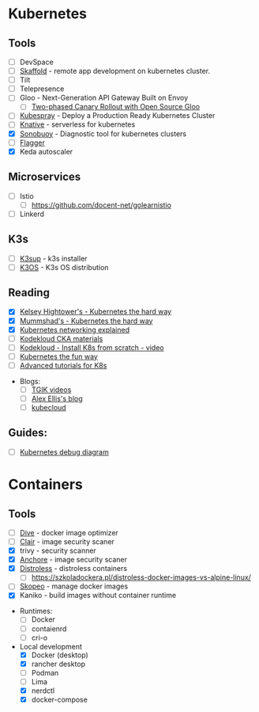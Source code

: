 # Kubernetes
## Tools
* [ ] DevSpace
* [ ] [Skaffold](https://skaffold.dev/) - remote app development on kubernetes cluster.
* [ ] Tilt
* [ ] Telepresence
* [ ] Gloo - Next-Generation API Gateway Built on Envoy 
  * [ ] [Two-phased Canary Rollout with Open Source Gloo](https://kubernetes.io/blog/2020/04/two-phased-canary-rollout-with-gloo/)
* [ ] [Kubespray](https://github.com/kubernetes-sigs/kubespray) - Deploy a Production Ready Kubernetes Cluster
* [ ] [Knative](https://knative.dev/) - serverless for kubernetes
* [x] [Sonobuoy](https://sonobuoy.io) - Diagnostic tool for kubernetes clusters
* [ ] [Flagger](https://github.com/fluxcd/flagger)
* [x] Keda autoscaler

## Microservices
* [ ] Istio
  * [ ] https://github.com/docent-net/golearnistio
* [ ] Linkerd

## K3s
* [ ] [K3sup](https://k3sup.dev/) - k3s installer
* [ ] [K3OS](https://k3os.io/) - K3s OS distribution

## Reading
* [x] [Kelsey Hightower's - Kubernetes the hard way](https://github.com/kelseyhightower/kubernetes-the-hard-way)
* [x] [Mummshad's - Kubernetes the hard way](https://github.com/mmumshad/kubernetes-the-hard-way)
* [x] [Kubernetes networking explained](https://learnk8s.io/kubernetes-network-packets)
* [ ] [Kodekloud CKA materials](https://github.com/kodekloudhub/certified-kubernetes-administrator-course)
* [ ] [Kodekloud - Install K8s from scratch - video](https://www.youtube.com/watch?v=uUupRagM7m0&list=PL2We04F3Y_41jYdadX55fdJplDvgNGENo)
* [ ] [Kubernetes the fun way](https://github.com/danacr/Kubernetes-The-Fun-Way)
* [ ] [Advanced tutorials for K8s](https://techbeacon.com/enterprise-it/47-advanced-tutorials-mastering-kubernetes)
* Blogs:
  * [ ] [TGIK videos](https://github.com/vmware-tanzu/tgik/blob/master/playlist.md)
  * [ ] [Alex Ellis's blog](https://blog.alexellis.io/)
  * [ ] [kubecloud](https://kubecloud.io/) 
## Guides:
* [ ] [Kubernetes debug diagram](https://learnk8s.io/a/f65ffe9f61de0f4a417f7a05306edd4c.png)


# Containers
## Tools
* [ ] [Dive](https://github.com/wagoodman/dive) - docker image optimizer
* [ ] [Clair](https://coreos.com/quay-enterprise/docs/latest/clair.html) - image security scaner
* [x] trivy - security scanner
* [x] [Anchore](https://docs.anchore.com/current/docs/engine/engine_installation/) - image security scaner
* [x] [Distroless](https://github.com/GoogleContainerTools/distroless/blob/master/README.md) - distroless containers
  * [ ] https://szkoladockera.pl/distroless-docker-images-vs-alpine-linux/
* [ ] [Skopeo](https://github.com/containers/skopeo) - manage docker images
* [x] Kaniko - build images without container runtime
* Runtimes:
  * [ ] Docker
  * [ ] contaienrd
  * [ ] cri-o
* Local development
  * [x] Docker (desktop)
  * [x] rancher desktop
  * [ ] Podman
  * [ ] Lima
  * [x] nerdctl
  * [x] docker-compose

